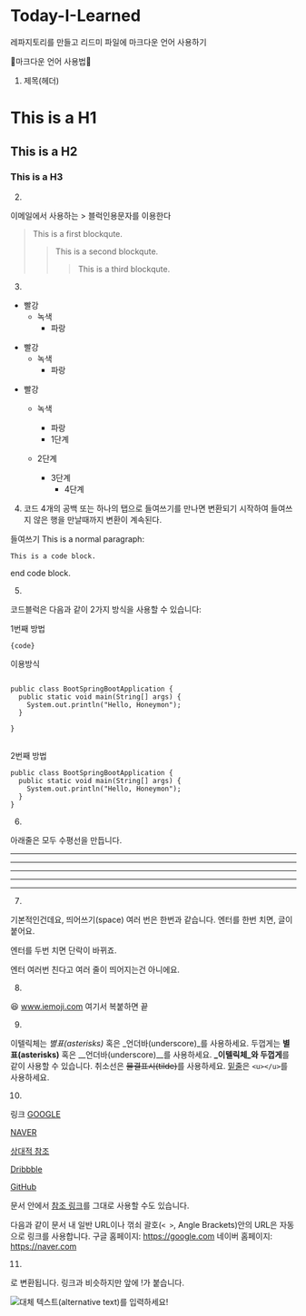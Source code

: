 # Today-I-Learned

레파지토리를 만들고 리드미 파일에 마크다운 언어 사용하기

💪마크다운 언어 사용법💪

1. 제목(헤더)
# This is a H1
## This is a H2
### This is a H3

2.
이메일에서 사용하는 > 블럭인용문자를 이용한다
> This is a first blockqute.
>	> This is a second blockqute.
>	>	> This is a third blockqute.

3.
* 빨강
  * 녹색
    * 파랑

+ 빨강
  + 녹색
    + 파랑

- 빨강
  - 녹색
    - 파랑
    
    * 1단계
  - 2단계
    + 3단계
      + 4단계
      
4. 코드
4개의 공백 또는 하나의 탭으로 들여쓰기를 만나면 변환되기 시작하여 들여쓰지 않은 행을 만날때까지 변환이 계속된다.

 들여쓰기
This is a normal paragraph:

    This is a code block.
    
end code block.

5.
코드블럭은 다음과 같이 2가지 방식을 사용할 수 있습니다:

1번째 방법
<pre><code>{code}</code></pre> 이용방식
<pre>
<code>
public class BootSpringBootApplication {
  public static void main(String[] args) {
    System.out.println("Hello, Honeymon");
  }

}
</code>
</pre>

2번째 방법

```
public class BootSpringBootApplication {
  public static void main(String[] args) {
    System.out.println("Hello, Honeymon");
  }
}
```

6.
아래줄은 모두 수평선을 만듭니다.
* * *

***

*****

- - -

---------------------------------------

7.
기본적인건데요, 띄어쓰기(space)       여러 번은 한번과 같습니다. 
엔터를 한번 치면, 글이 붙어요.

엔터를 두번 치면 단락이 바뀌죠.


엔터 여러번 친다고 여러 줄이 띄어지는건 아니에요.


8.
😆
www.iemoji.com 
여기서 복붙하면 끝

9.
이텔릭체는 *별표(asterisks)* 혹은 _언더바(underscore)_를 사용하세요.
두껍게는 **별표(asterisks)** 혹은 __언더바(underscore)__를 사용하세요.
**_이텔릭체_와 두껍게**를 같이 사용할 수 있습니다.
취소선은 ~~물결표시(tilde)~~를 사용하세요.
<u>밑줄</u>은 `<u></u>`를 사용하세요.

10.
링크
[GOOGLE](https://google.com)

[NAVER](https://naver.com "링크 설명(title)을 작성하세요.")

[상대적 참조](../users/login)

[Dribbble][Dribbble link]

[GitHub][1]

문서 안에서 [참조 링크]를 그대로 사용할 수도 있습니다.

다음과 같이 문서 내 일반 URL이나 꺾쇠 괄호(`< >`, Angle Brackets)안의 URL은 자동으로 링크를 사용합니다.
구글 홈페이지: https://google.com
네이버 홈페이지: <https://naver.com>

[Dribbble link]: https://dribbble.com
[1]: https://github.com
[참조 링크]: https://naver.com "네이버로 이동합니다!"

11.
<img>로 변환됩니다.
링크과 비슷하지만 앞에 !가 붙습니다.

![대체 텍스트(alternative text)를 입력하세요!](http://www.gstatic.com/webp/gallery/5.jpg "링크 설명(title)을 작성하세요.")
